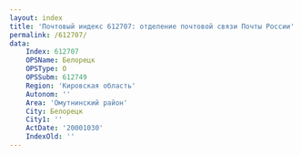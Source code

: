 ```yaml
---
layout: index
title: 'Почтовый индекс 612707: отделение почтовой связи Почты России'
permalink: /612707/
data:
    Index: 612707
    OPSName: Белорецк
    OPSType: О
    OPSSubm: 612749
    Region: 'Кировская область'
    Autonom: ''
    Area: 'Омутнинский район'
    City: Белорецк
    City1: ''
    ActDate: '20001030'
    IndexOld: ''
---
```


